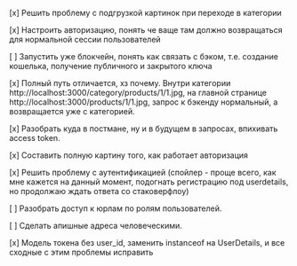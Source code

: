 [x] Решить проблему с подгрузкой картинок при переходе в категории

[x] Настроить авторизацию, понять че ваще там должно возвращаться для нормальной сессии пользователей

[ ] Запустить уже блокчейн, понять как связать с бэком, т.е. создание кошелька, получение публичного и закрытого ключа

[x] Полный путь отличается, хз почему. Внутри категории http://localhost:3000/category/products/1/1.jpg, на главной странице http://localhost:3000/products/1/1.jpg, запрос к бэкенду нормальный, а возвращается уже с категорией.

[x] Разобрать куда в постмане, ну и в будущем в запросах, впихивать access token. 

[x] Составить полную картину того, как работает авторизация

[x] Решить проблему с аутентификацией (спойлер - проще всего, как мне кажется на данный момент, подогнать регистрацию под userdetails, но продолжаю ждать ответа со стаковерфлоу)

[ ] Разобрать доступ к юрлам по ролям пользователей.

[ ] Сделать апишные адреса человеческими.

[x] Модель токена без user_id, заменить instanceof на UserDetails, и все сходные с этим проблемы исправить